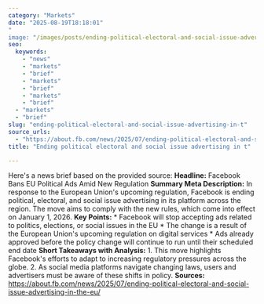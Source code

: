 ```yaml
---
category: "Markets"
date: "2025-08-19T18:18:01"
"
image: "/images/posts/ending-political-electoral-and-social-issue-advertising-in-t.png"
seo:
  keywords:
    - "news"
    - "markets"
    - "brief"
    - "markets"
    - "brief"
    - "markets"
    - "brief"
  - "markets"
  - "brief"
slug: "ending-political-electoral-and-social-issue-advertising-in-t"
source_urls:
  - "https://about.fb.com/news/2025/07/ending-political-electoral-and-social-issue-advertising-in-the-eu/"
title: "Ending political electoral and social issue advertising in t"

---
```


Here's a news brief based on the provided source:  **Headline:** Facebook Bans EU Political Ads Amid New Regulation  **Summary Meta Description:** In response to the European Union's upcoming regulation, Facebook is ending political, electoral, and social issue advertising in its platform across the region. The move aims to comply with the new rules, which come into effect on January 1, 2026.  **Key Points:**  * Facebook will stop accepting ads related to politics, elections, or social issues in the EU * The change is a result of the European Union's upcoming regulation on digital services * Ads already approved before the policy change will continue to run until their scheduled end date  **Short Takeaways with Analysis:**  1. This move highlights Facebook's efforts to adapt to increasing regulatory pressures across the globe. 2. As social media platforms navigate changing laws, users and advertisers must be aware of these shifts in policy.  **Sources:**  https://about.fb.com/news/2025/07/ending-political-electoral-and-social-issue-advertising-in-the-eu/